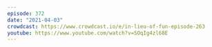 ```yaml
---
episode: 372
date: "2021-04-03"
crowdcast: https://www.crowdcast.io/e/in-lieu-of-fun-episode-263
youtube: https://www.youtube.com/watch?v=SOqIg4zl68E
---
```

